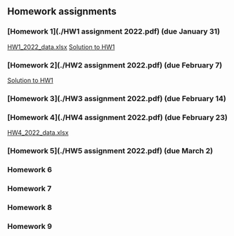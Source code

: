 ## Homework assignments

### [Homework 1](./HW1 assignment 2022.pdf) (due January 31)
[HW1_2022_data.xlsx](./HW1_2022_data.xlsx)
[Solution to HW1](./HW1_code_2022.R)

### [Homework 2](./HW2 assignment 2022.pdf) (due February 7)
[Solution to HW1](./HW2_code_2022.R)

### [Homework 3](./HW3 assignment 2022.pdf) (due February 14)

### [Homework 4](./HW4 assignment 2022.pdf) (due February 23)
[HW4_2022_data.xlsx](./HW4_2022_data.xlsx)

### [Homework 5](./HW5 assignment 2022.pdf) (due March 2)

### Homework 6

### Homework 7

### Homework 8

### Homework 9
